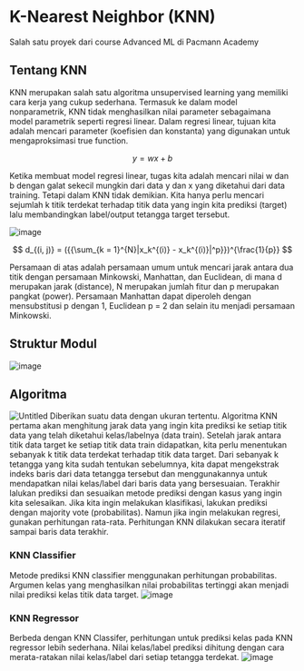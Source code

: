 # K-Nearest Neighbor (KNN)
Salah satu proyek dari course Advanced ML di Pacmann Academy
## Tentang KNN
KNN merupakan salah satu algoritma unsupervised learning yang memiliki cara kerja yang cukup sederhana. Termasuk ke dalam model nonparametrik, KNN tidak menghasilkan nilai parameter sebagaimana model parametrik seperti regresi linear. Dalam regresi linear, tujuan kita adalah mencari parameter (koefisien dan konstanta) yang digunakan untuk mengaproksimasi true function.

$$ 
y = wx + b 
$$

Ketika membuat model regresi linear, tugas kita adalah mencari nilai w dan b dengan galat sekecil mungkin dari data y dan x yang diketahui dari data training. Tetapi dalam KNN tidak demikian. Kita hanya perlu mencari sejumlah k titik terdekat terhadap titik data yang ingin kita prediksi (target) lalu membandingkan label/output tetangga target tersebut.

![image](https://github.com/rahmanazizf/mlfratchman/assets/100136072/6a8d92a6-c772-4beb-aa2a-d0edb367e178)

$$
d_{(i, j)} = ({{\sum_{k = 1}^{N}|x_k^{(i)} - x_k^{(i)}|^p}})^{\frac{1}{p}}
$$

Persamaan di atas adalah persamaan umum untuk mencari jarak antara dua titik dengan persamaan Minkowski, Manhattan, dan Euclidean, di mana d merupakan jarak (distance), N merupakan jumlah fitur dan p merupakan pangkat (power). Persamaan Manhattan dapat diperoleh dengan mensubstitusi p dengan 1, Euclidean p = 2 dan selain itu menjadi persamaan Minkowski.

## Struktur Modul
![image](https://github.com/rahmanazizf/mlfratchman/assets/100136072/85658ac9-a1d5-4593-b94f-f997a6742c80)
## Algoritma
![Untitled](https://github.com/rahmanazizf/mlfratchman/assets/100136072/6f492e40-11af-4999-a351-70222256a646)
Diberikan suatu data dengan ukuran tertentu. Algoritma KNN pertama akan menghitung jarak data yang ingin kita prediksi ke setiap titik data yang telah diketahui kelas/labelnya (data train). Setelah jarak antara titik data target ke setiap titik data train didapatkan, kita perlu menentukan sebanyak k titik data terdekat terhadap titik data target. Dari sebanyak k tetangga yang kita sudah tentukan sebelumnya, kita dapat mengekstrak indeks baris dari data tetangga tersebut dan menggunakannya untuk mendapatkan nilai kelas/label dari baris data yang bersesuaian. Terakhir lalukan prediksi dan sesuaikan metode prediksi dengan kasus yang ingin kita selesaikan. Jika kita ingin melakukan klasifikasi, lakukan prediksi dengan majority vote (probabilitas). Namun jika ingin melakukan regresi, gunakan perhitungan rata-rata. Perhitungan KNN dilakukan secara iteratif sampai baris data terakhir.
### KNN Classifier
Metode prediksi KNN classifier menggunakan perhitungan probabilitas. Argumen kelas yang menghasilkan nilai probabilitas tertinggi akan menjadi nilai prediksi kelas titik data target.
![image](https://github.com/rahmanazizf/mlfratchman/assets/100136072/22d801fd-572f-4576-b52b-fe5f1178e92e)
### KNN Regressor
Berbeda dengan KNN Classifer, perhitungan untuk prediksi kelas pada KNN regressor lebih sederhana. Nilai kelas/label prediksi dihitung dengan cara merata-ratakan nilai kelas/label dari setiap tetangga terdekat.
![image](https://github.com/rahmanazizf/mlfratchman/assets/100136072/d1112391-f553-4497-85b9-0978a2f8aa61)
